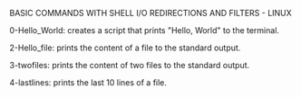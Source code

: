 BASIC COMMANDS WITH SHELL I/O REDIRECTIONS AND FILTERS - LINUX

0-Hello_World: creates a script that prints "Hello, World" to the terminal.


2-Hello_file: prints the content of a file to the standard output.

3-twofiles: prints the content of two files to the standard output.

4-lastlines: prints the last 10 lines of a file. 